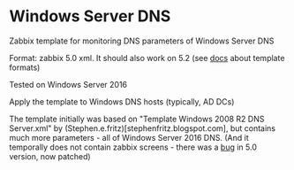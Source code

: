 # Windows Server DNS

Zabbix template for monitoring DNS parameters of Windows Server DNS

Format: zabbix 5.0 xml. It should also work on 5.2 (see [docs](https://www.zabbix.com/documentation/current/manual/xml_export_import/media) about template formats)

Tested on Windows Server 2016

Apply the template to Windows DNS hosts (typically, AD DCs)

The template initially was based on "Template Windows 2008 R2 DNS Server.xml" by (Stephen.e.fritz)[stephenfritz.blogspot.com], but contains much more parameters - all of Windows Server 2016 DNS. (And it temporally does not contain zabbix screens - there was a [bug](https://support.zabbix.com/browse/ZBX-18588) in 5.0 version, now patched)
